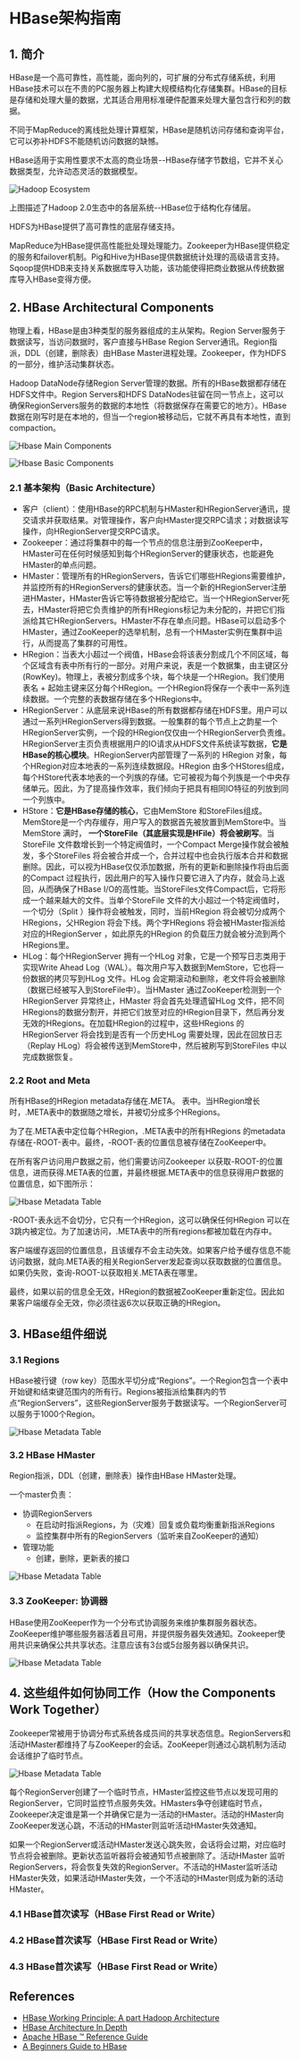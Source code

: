 # HBase架构指南
## 1. 简介
HBase是一个高可靠性，高性能，面向列的，可扩展的分布式存储系统，利用HBase技术可以在不贵的PC服务器上构建大规模结构化存储集群。HBase的目标是存储和处理大量的数据，尤其适合用用标准硬件配置来处理大量包含行和列的数据。

不同于MapReduce的离线批处理计算框架，HBase是随机访问存储和查询平台，它可以弥补HDFS不能随机访问数据的缺憾。

HBase适用于实用性要求不太高的商业场景--HBase存储字节数组，它并不关心数据类型，允许动态灵活的数据模型。

![Hadoop Ecosystem](images/Hadoop_Ecosystem.png)

上图描述了Hadoop 2.0生态中的各层系统--HBase位于结构化存储层。

HDFS为HBase提供了高可靠性的底层存储支持。

MapReduce为HBase提供高性能批处理处理能力。Zookeeper为HBase提供稳定的服务和failover机制。Pig和Hive为HBase提供数据统计处理的高级语言支持。Sqoop提供HDB来支持关系数据库导入功能，该功能使得把商业数据从传统数据库导入HBase变得方便。
## 2. HBase Architectural Components
物理上看，HBase是由3种类型的服务器组成的主从架构。Region Server服务于数据读写，当访问数据时，客户直接与HBase Region Server通讯。Region指派，DDL（创建，删除表）由HBase Master进程处理。Zookeeper，作为HDFS的一部分，维护活动集群状态。

Hadoop DataNode存储Region Server管理的数据。所有的HBase数据都存储在HDFS文件中。Region Servers和HDFS DataNodes驻留在同一节点上，这可以确保RegionServers服务的数据的本地性（将数据保存在需要它的地方）。HBase数据在刚写时是在本地的，但当一个region被移动后，它就不再具有本地性，直到compaction。

![Hbase Main Components](images/HBaseArchitecture-Main_Components.png)

![Hbase Basic Components](images/HBaseArchitecture-Basic_Components.png)

### 2.1 基本架构（Basic Architecture）
+ 客户（client）：使用HBase的RPC机制与HMaster和HRegionServer通讯，提交请求并获取结果。对管理操作，客户向HMaster提交RPC请求；对数据读写操作，向HRegionServer提交RPC请求。
+ Zookeeper：通过将集群中的每一个节点的信息注册到ZooKeeper中，HMaster可在任何时候感知到每个HRegionServer的健康状态，也能避免HMaster的单点问题。
+ HMaster：管理所有的HRegionServers，告诉它们哪些HRegions需要维护，并监控所有的HRegionServers的健康状态。当一个新的HRegionServer注册进HMaster，HMaster告诉它等待数据被分配给它。当一个HRegionServer死去，HMaster将把它负责维护的所有HRegions标记为未分配的，并把它们指派给其它HRegionServers。HMaster不存在单点问题。HBase可以启动多个HMaster，通过ZooKeeper的选举机制，总有一个HMaster实例在集群中运行，从而提高了集群的可用性。
+ HRegion：当表大小超过一个阀值，HBase会将该表分割成几个不同区域，每个区域含有表中所有行的一部分。对用户来说，表是一个数据集，由主键区分(RowKey)。物理上，表被分割成多个块，每个块是一个HRegion。我们使用表名 + 起始主键来区分每个HRegion。一个HRegion将保存一个表中一系列连续数据。一个完整的表数据存储在多个HRegions中。
+ HRegionServer：从底层来说HBase的所有数据都存储在HDFS里。用户可以通过一系列HRegionServers得到数据。一般集群的每个节点上之韵星一个HRegionServer实例，一个段的HRegion仅仅由一个HRegionServer负责维。HRegionServer主页负责根据用户的IO请求从HDFS文件系统读写数据，**它是HBase的核心模块**。HRegionServer内部管理了一系列的 HRegion 对象，每个HRegion对应本地表的一系列连续数据段。HRegion 由多个HStores组成，每个HStore代表本地表的一个列族的存储。它可被视为每个列族是一个中央存储单元。因此，为了提高操作效率，我们倾向于把具有相同IO特征的列放到同一个列族中。
+ HStore：**它是HBase存储的核心**，它由MemStore 和StoreFiles组成。MemStore是一个内存缓存，用户写入的数据首先被放置到MemStore中。当MemStore 满时， **一个StoreFile（其底层实现是HFile）将会被刷写**。当StoreFile 文件数增长到一个特定阀值时，一个Compact Merge操作就会被触发，多个StoreFiles 将会被合并成一个，合并过程中也会执行版本合并和数据删除。因此，可以视为HBase仅仅添加数据，所有的更新和删除操作将由后面的Compact 过程执行，因此用户的写入操作只要它进入了内存，就会马上返回，从而确保了HBase I/O的高性能。当StoreFiles文件Compact后，它将形成一个越来越大的文件。当单个StoreFile 文件的大小超过一个特定阀值时，一个切分（Split ）操作将会被触发，同时，当前HRegion 将会被切分成两个HRegions，父HRegion 将会下线。两个字HRegions 将会被HMaster指派给对应的HRegionServer ，如此原先的HRegion 的负载压力就会被分流到两个HRegions里。
+ HLog：每个HRegionServer 拥有一个HLog 对象，它是一个预写日志类用于实现Write Ahead Log（WAL）。每次用户写入数据到MemStore，它也将一份数据的拷贝写到HLog 文件。HLog 会定期滚动和删除，老文件将会被删除（数据已经被写入到StoreFile中）。当HMaster 通过ZooKeeper检测到一个HRegionServer 异常终止，HMaster 将会首先处理遗留HLog 文件，把不同HRegions的数据分割开，并把它们放至对应的HRegion目录下，然后再分发无效的HRegions。在加载HRegion的过程中，这些HRegions 的HRegionServer 将会找到是否有一个历史HLog 需要处理，因此在回放日志（Replay HLog）将会被传送到MemStore中，然后被刷写到StoreFiles 中以完成数据恢复。
### 2.2 Root and Meta
所有HBase的HRegion metadata存储在.META。 表中。当HRegion增长时，.META表中的数据随之增长，并被切分成多个HRegions。

为了在.META表中定位每个HRegion，.META表中的所有HRegions 的metadata 存储在-ROOT-表中。最终，-ROOT-表的位置信息被存储在ZooKeeper中。

在所有客户访问用户数据之前，他们需要访问Zookeeper 以获取-ROOT-的位置信息，进而获得.META表的位置，并最终根据.META表中的信息获得用户数据的位置信息，如下图所示：

![Hbase Metadata Table](images/system_tables.png)

-ROOT-表永远不会切分，它只有一个HRegion，这可以确保任何HRegion 可以在3跳内被定位。为了加速访问，.META表中的所有regions都被加载在内存中。

客户端缓存返回的位置信息，且该缓存不会主动失效。如果客户给予缓存信息不能访问数据，就向.META表的相关RegionServer发起查询以获取数据的位置信息。如果仍失败，查询-ROOT-以获取相关.META表在哪里。

最终，如果以前的信息全无效，HRegion的数据被ZooKeeper重新定位。因此如果客户端缓存全无效，你必须往返6次以获取正确的HRegion。 
## 3. HBase组件细说
### 3.1 Regions
HBase被行键（row key）范围水平切分成“Regions”。一个Region包含一个表中开始键和结束键范围内的所有行。Regions被指派给集群内的节点“RegionServers”，这些RegionServer服务于数据读写。一个RegionServer可以服务于1000个Region。

![Hbase Metadata Table](images/HBaseArchitecture-Regions.png)
### 3.2 HBase HMaster
Region指派，DDL（创建，删除表）操作由HBase HMaster处理。

一个master负责：
- 协调RegionServers
  + 在启动时指派Regions，为（灾难）回复或负载均衡重新指派Regions
  + 监控集群中所有的RegionServers（监听来自ZooKeeper的通知）
- 管理功能
  + 创建，删除，更新表的接口

![Hbase Metadata Table](images/HBaseArchitecture-HMaster.png)
### 3.3 ZooKeeper: 协调器
HBase使用ZooKeeper作为一个分布式协调服务来维护集群服务器状态。ZooKeeper维护哪些服务器活着且可用，并提供服务器失效通知。Zookeeper使用共识来确保公共共享状态。注意应该有3台或5台服务器以确保共识。

![Hbase Metadata Table](images/HBaseArchitecture-ZooKeepers.png)
## 4. 这些组件如何协同工作（How the Components Work Together）
Zookeeper常被用于协调分布式系统各成员间的共享状态信息。RegionServers和活动HMaster都维持了与ZooKeeper的会话。ZooKeeper则通过心跳机制为活动会话维护了临时节点。

![Hbase Metadata Table](images/HBaseArchitecture-Sessions.png)

每个RegionServer创建了一个临时节点，HMaster监控这些节点以发现可用的RegionServer，它同时监控节点服务失效。HMasters争夺创建临时节点，Zookeeper决定谁是第一个并确保它是为一活动的HMaster。活动的HMaster向ZooKeeper发送心跳，不活动的HMaster则监听活动HMaster失效通知。

如果一个RegionServer或活动HMaster发送心跳失败，会话将会过期，对应临时节点将会被删除。更新状态监听器将会被通知节点被删除了。活动HMaster 监听RegionServers，将会恢复失效的RegionServer。不活动的HMaster监听活动HMaster失效，如果活动HMaster失效，一个不活动的HMaster则成为新的活动HMaster。
### 4.1 HBase首次读写（HBase First Read or Write）

### 4.2 HBase首次读写（HBase First Read or Write）
### 4.3 HBase首次读写（HBase First Read or Write）

## References
- [HBase Working Principle: A part Hadoop Architecture](https://towardsdatascience.com/hbase-working-principle-a-part-of-hadoop-architecture-fbe0453a031b)
- [HBase Architecture In Depth](https://mapr.com/blog/in-depth-look-hbase-architecture/)
- [Apache HBase ™ Reference Guide](https://hbase.apache.org/book.html)
- [A Beginners Guide to HBase](https://medium.com/@pankaj.singhal/a-beginners-guide-to-hbase-1310f832aff7)
